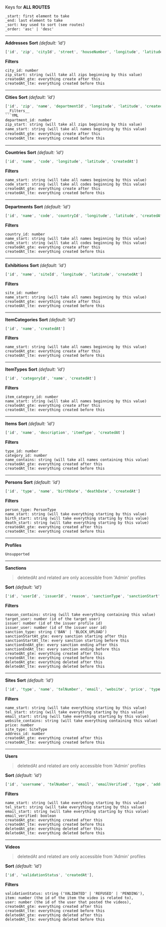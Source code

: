 Keys for **ALL ROUTES**
```YML
_start: first element to take
_end: last element to take
_sort: key used to sort (see routes)
_order: 'asc' | 'desc'
```

---

**Addresses**
__Sort__ _(default: 'id')_
```Rust
['id', 'zip', 'cityId', 'street', 'houseNumber', 'longitude', 'latitude', 'createdAt']
```
__Filters__
```YML
city_id: number
zip_start: string (will take all zips beginning by this value)
createdAt_gte: everything create after this
createdAt_lte: everything created before this
```

---

**Cities**
__Sort__ _(default: 'id')_
```Rust
['id', 'zip', 'name', 'departmentId', 'longitude', 'latitude', 'createdAt']```
__Filters__
```YML
department_id: number
zip_start: string (will take all zips beginning by this value)
name_start: string (will take all names beginning by this value)
createdAt_gte: everything create after this
createdAt_lte: everything created before this
```

---

**Countries**
__Sort__ _(default: 'id')_
```Rust
['id', 'name', 'code', 'longitude', 'latitude', 'createdAt']
```
__Filters__
```YML
name_start: string (will take all names beginning by this value)
code_start: string (will take all codes beginning by this value)
createdAt_gte: everything create after this
createdAt_lte: everything created before this
```

---

**Departments**
__Sort__ _(default: 'id')_
```Rust
['id', 'name', 'code', 'countryId', 'longitude', 'latitude', 'createdAt']
```
__Filters__
```YML
country_id: number
name_start: string (will take all names beginning by this value)
code_start: string (will take all codes beginning by this value)
createdAt_gte: everything create after this
createdAt_lte: everything created before this
```

---

**Exhibitions**
__Sort__ _(default: 'id')_
```Rust
['id', 'name', 'siteId', 'longitude', 'latitude', 'createdAt']
```
__Filters__
```YML
site_id: number
name_start: string (will take all names beginning by this value)
createdAt_gte: everything create after this
createdAt_lte: everything created before this
```

---

**ItemCategories**
__Sort__ _(default: 'id')_
```Rust
['id', 'name', 'createdAt']
```
__Filters__
```YML
name_start: string (will take all names beginning by this value)
createdAt_gte: everything create after this
createdAt_lte: everything created before this
```

---

**ItemTypes**
__Sort__ _(default: 'id')_
```Rust
['id', 'categoryId', 'name', 'createdAt']
```
__Filters__
```YML
item_category_id: number
name_start: string (will take all names beginning by this value)
createdAt_gte: everything create after this
createdAt_lte: everything created before this
```

---

**Items**
__Sort__ _(default: 'id')_
```Rust
['id', 'name', 'description', 'itemType', 'createdAt']
```
__Filters__
```YML
type_id: number
category_id: number
name_contains: string (will take all names containing this value)
createdAt_gte: everything created after this
createdAt_lte: everything created before this
```

---

**Persons**
__Sort__ _(default: 'id')_
```Rust
['id', 'type', 'name', 'birthDate', 'deathDate', 'createdAt']
```
__Filters__
```YML
person_type: PersonType
name_start: string (will take everything starting by this value)
birth_start: string (will take everything starting by this value)
death_start: string (will take everything starting by this value)
createdAt_gte: everything created after this
createdAt_lte: everything created before this
```

---

**Profiles**

```
Unsupported
```

---

**Sanctions**
> deletedAt and related are only accessible from 'Admin' profiles

__Sort__ _(default: 'id')_
```Rust
['id', 'userId', 'issuerId', 'reason', 'sanctionType', 'sanctionStart', 'sanctionEnd', 'createdAt', 'updatedAt']
```
__Filters__
```YML
reason_contains: string (will take everything containing this value)
target_user: number (id of the target user)
issuer: number (id of the issuer profile id)
issuer_user: number (id of the issuer user id)
sanction_type: string ('BAN' | 'BLOCK_UPLOAD')
sanctionStartAt_gte: every sanction starting after this
sanctionStartAt_lte: every sanction starting before this
sanctionEndAt_gte: every sanction ending after this
sanctionEndAt_lte: every sanction ending before this
createdAt_gte: everything created after this
createdAt_lte: everything created before this
deletedAt_gte: everything deleted after this
deletedAt_lte: everything deleted before this
```

---

**Sites**
__Sort__ _(default: 'id')_
```Rust
['id', 'type', 'name', 'telNumber', 'email', 'website', 'price', 'type', 'addressId', 'createdAt']
```
__Filters__
```YML
name_start: string (will take everything starting by this value)
tel_start: string (will take everything starting by this value)
email_start: string (will take everything starting by this value)
website_contains: string (will take everything containing this value)
price: number
site_type: SiteType
address_id: number
createdAt_gte: everything created after this
createdAt_lte: everything created before this
```

---

**Users**
> deletedAt and related are only accessible from 'Admin' profiles

__Sort__ _(default: 'id')_
```Rust
['id', 'username', 'telNumber', 'email', 'emailVerified', 'type', 'addressId', 'createdAt', 'deletedAt']
```
__Filters__
```YML
name_start: string (will take everything starting by this value)
tel_start: string (will take everything starting by this value)
email_start: string (will take everything starting by this value)
email_verified: boolean
createdAt_gte: everything created after this
createdAt_lte: everything created before this
deletedAt_gte: everything deleted after this
deletedAt_lte: everything deleted before this
```

---

**Videos**
> deletedAt and related are only accessible from 'Admin' profiles

__Sort__ _(default: 'id')_
```Rust
['id', 'validationStatus', 'createdAt'],
```
__Filters__
```YML
validationStatus: string ('VALIDATED' | 'REFUSED' | 'PENDING'),
item: number (the id of the item the video is related to),
user: number (the id of the user that posted the videos),
createdAt_gte: everything created after this
createdAt_lte: everything created before this
deletedAt_gte: everything deleted after this
deletedAt_lte: everything deleted before this
```
